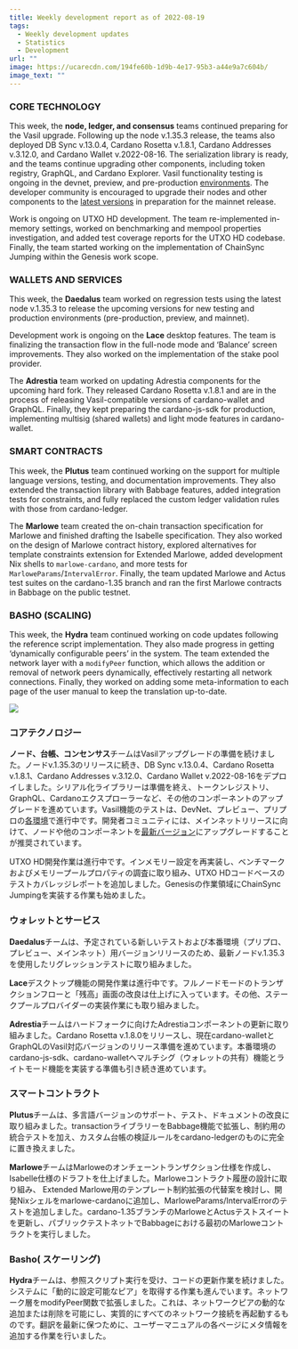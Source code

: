 ```yaml
---
title: Weekly development report as of 2022-08-19
tags:
  - Weekly development updates
  - Statistics
  - Development
url: ""
image: https://ucarecdn.com/194fe60b-1d9b-4e17-95b3-a44e9a7c604b/
image_text: ""
---
```


### CORE TECHNOLOGY

This week, the **node, ledger, and consensus** teams continued preparing for the Vasil upgrade. Following up the node v.1.35.3 release, the teams also deployed DB Sync v.13.0.4, Cardano Rosetta v.1.8.1, Cardano Addresses v.3.12.0, and Cardano Wallet v.2022-08-16. The serialization library is ready, and the teams continue upgrading other components, including token registry, GraphQL, and Cardano Explorer. Vasil functionality testing is ongoing in the devnet, preview, and pre-production [environments](https://docs.cardano.org/cardano-testnet/getting-started/#environments). The developer community is encouraged to upgrade their nodes and other components to the [latest versions](https://docs.cardano.org/tools/comp-matrix) in preparation for the mainnet release. 

Work is ongoing on UTXO HD development. The team re-implemented in-memory settings, worked on benchmarking and mempool properties investigation, and added test coverage reports for the UTXO HD codebase. Finally, the team started working on the implementation of ChainSync Jumping within the Genesis work scope. 

### WALLETS AND SERVICES 

This week, the **Daedalus** team worked on regression tests using the latest node v.1.35.3 to release the upcoming versions for new testing and production environments (pre-production, preview, and mainnet).  

Development work is ongoing on the **Lace** desktop features. The team is finalizing the transaction flow in the full-node mode and ‘Balance’ screen improvements. They also worked on the implementation of the stake pool provider.

The **Adrestia** team worked on updating Adrestia components for the upcoming hard fork. They released Cardano Rosetta v.1.8.1 and are in the process of releasing Vasil-compatible versions of cardano-wallet and GraphQL. Finally, they kept preparing the cardano-js-sdk for production, implementing multisig (shared wallets) and light mode features in cardano-wallet.

### SMART CONTRACTS

This week, the **Plutus** team continued working on the support for multiple language versions, testing, and documentation improvements. They also extended the transaction library with Babbage features, added integration tests for constraints, and fully replaced the custom ledger validation rules with those from cardano-ledger. 

The **Marlowe** team created the on-chain transaction specification for Marlowe and finished drafting the Isabelle specification. They also worked on the design of Marlowe contract history, explored alternatives for template constraints extension for Extended Marlowe, added development Nix shells to `marlowe-cardano`, and more tests for `MarloweParams`/`IntervalError`. Finally, the team updated Marlowe and Actus test suites on the cardano-1.35 branch and ran the first Marlowe contracts in Babbage on the public testnet. 

### BASHO (SCALING)

This week, the **Hydra** team continued working on code updates following the reference script implementation. They also made progress in getting ‘dynamically configurable peers’ in the system. The team extended the network layer with a `modifyPeer` function, which allows the addition or removal of network peers dynamically, effectively restarting all network connections. Finally, they worked on adding some meta-information to each page of the user manual to keep the translation up-to-date.

  
![](https://ucarecdn.com/666622d8-3f65-4613-931e-d38c557f0771/)

### コアテクノロジー

**ノード、台帳、コンセンサス**チームはVasilアップグレードの準備を続けました。ノードv.1.35.3のリリースに続き、DB Sync v.13.0.4、Cardano Rosetta v.1.8.1、Cardano Addresses v.3.12.0、Cardano Wallet v.2022-08-16をデプロイしました。シリアル化ライブラリーは準備を終え、トークンレジストリ、GraphQL、Cardanoエクスプローラーなど、その他のコンポーネントのアップグレードを進めています。Vasil機能のテストは、DevNet、プレビュー、プリプロの[各環境](https://docs.cardano.org/cardano-testnet/getting-started/%23environments)で進行中です。開発者コミュニティには、メインネットリリースに向けて、ノードや他のコンポーネントを[最新バージョン](https://docs.cardano.org/cardano-testnet/getting-started/%23environments)にアップグレードすることが推奨されています。 

UTXO HD開発作業は進行中です。インメモリー設定を再実装し、ベンチマークおよびメモリープールプロパティの調査に取り組み、UTXO HDコードベースのテストカバレッジレポートを追加しました。Genesisの作業領域にChainSync Jumpingを実装する作業も始めました。 

### ウォレットとサービス 

**Daedalus**チームは、予定されている新しいテストおよび本番環境（プリプロ、プレビュー、メインネット）用バージョンリリースのため、最新ノードv.1.35.3を使用したリグレッションテストに取り組みました。  

**Lace**デスクトップ機能の開発作業は進行中です。フルノードモードのトランザクションフローと「残高」画面の改良は仕上げに入っています。その他、ステークプールプロバイダーの実装作業にも取り組みました。

**Adrestia**チームはハードフォークに向けたAdrestiaコンポーネントの更新に取り組みました。Cardano Rosetta v.1.8.0をリリースし、現在cardano-walletとGraphQLのVasil対応バージョンのリリース準備を進めています。本番環境のcardano-js-sdk、cardano-walletへマルチシグ（ウォレットの共有）機能とライトモード機能を実装する準備も引き続き進めています。

### スマートコントラクト

**Plutus**チームは、多言語バージョンのサポート、テスト、ドキュメントの改良に取り組みました。transactionライブラリーをBabbage機能で拡張し、制約用の統合テストを加え、カスタム台帳の検証ルールをcardano-ledgerのものに完全に置き換えました。 

**Marlowe**チームはMarloweのオンチェーントランザクション仕様を作成し、Isabelle仕様のドラフトを仕上げました。Marloweコントラクト履歴の設計に取り組み、 Extended Marlowe用のテンプレート制約拡張の代替案を検討し、開発Nixシェルをmarlowe-cardanoに追加し、MarloweParams/IntervalErrorのテストを追加しました。cardano-1.35ブランチのMarloweとActusテストスイートを更新し、パブリックテストネットでBabbageにおける最初のMarloweコントラクトを実行しました。 

### Basho( スケーリング)

**Hydra**チームは、参照スクリプト実行を受け、コードの更新作業を続けました。システムに「動的に設定可能なピア」を取得する作業も進んでいます。ネットワーク層をmodifyPeer関数で拡張しました。これは、ネットワークピアの動的な追加または削除を可能にし、実質的にすべてのネットワーク接続を再起動するものです。翻訳を最新に保つために、ユーザーマニュアルの各ページにメタ情報を追加する作業を行いました。
